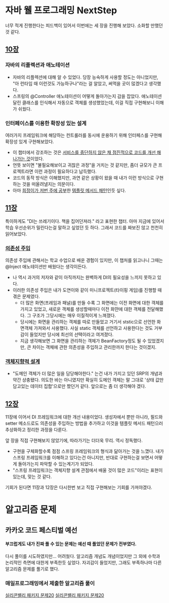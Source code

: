 # 자바 웰 프로그래밍 NextStep
너무 적게 진행한다는 피드백이 있어서 이번에는 세 장을 진행해 보았다. 소화할 만했던 것 같다.
## [10장](https://github.com/T-WWL/WWL/blob/master/delf/contents/JavaWebProgrammingNetxtStep/20180819_Chapter10.md)
### 자바의 리플렉션과 애노테이션
- 자바의 리플렉션에 대해 알 수 있었다. 당장 능숙하게 사용할 정도는 아니었지만, "아 런타임 때 이런것도 가능하구나"라는 걸 알았고, 써먹을 곳이 많겠다고 생각했다.
- 스프링의 @Controller 애노테이션이 어떻게 돌아가는지 감을 잡았다. 애노테이션 달린 클래스를 인식해서 자동으로 객체를 생성했었는데, 이걸  직접 구현해보니 이해가 쉬웠다.

### 인터페이스를 이용한 확장성 있는 설계
여러가지 프레임워크에 해당하는 컨트롤러를 동시에 운용하기 위해 인터페스를 구현해 확장성 있게 구현해보았다.
- 이 챕터에서 강조하는 것은 <u>서비스를 중단하지 않은 채 점진적으로 코드를 개선 해 나가는 것</u>이었다.
- 언뜻 보이면 "불필요해보이고 귀찮은 과정"을 거치는 것 같지만, 좀더 규모가 큰 프로젝트라면 이런 과정이 필요하다고 납득했다.
- 코드의 동작 방식은 이해했지만, 과연 같은 상황이 왔을 때 내가 이런 방식으로 구현하는 것을 떠올려낼지는 의문이다.
- 아마 [희정이가 저번 주에 공부](https://github.com/T-WWL/WWL/blob/master/hee/contents/180812-bookstudy.md#%ED%85%9C%ED%94%8C%EB%A6%BF-%EB%A9%94%EC%84%9C%EB%93%9C-%ED%8C%A8%ED%84%B4)한 [템플릿 메서드 패턴](https://gmlwjd9405.github.io/2018/07/13/template-method-pattern.html)인듯 싶다.

## [11장](https://github.com/T-WWL/WWL/blob/master/delf/contents/JavaWebProgrammingNetxtStep/20180819_Chapter11.md)
특이하게도 "DI는 쓰레기이다. 책을 집어던져라." 라고 표현한 챕터. 아마 지금에 있어서 학습 우선순위가 밀린다는걸 말하고 싶었던 듯 하다. 그래서 코드를 짜보진 않고 천천히 읽어보았다.
### [의존성 주입](https://github.com/T-WWL/WWL/blob/master/delf/contents/JavaWebProgrammingNetxtStep/20180819_Chapter11.md#111-%EC%99%9C-di%EA%B0%80-%ED%95%84%EC%9A%94%ED%95%9C%EA%B0%80)
의존성 주입에 관해서는 학교 수업으로 배운 경험이 있지만, 이 챕처를 읽고나니 그때는 @Inject 애노테이션만 배웠다는 생각이든다.
- 나 역시 과거의 저자와 같이 아직까지는 완벽하게 DI의 필요성을 느끼지 못하고 있다.
- 이러한 의존성 주입은 내가 도연이와 같이 미니프로젝트(타이핑 게임)를 진행할 때 겪은 문제였다.
    - 더 많은 화면(프레임과 패널)를 만들 수록 그 화면에는 이전 화면에 대한 객체를 가지고 있었고, 새로운 객체를 생성할때마다 이전 화먄에 대한 객체를 전달해했다. 그 구조가 그당시에는 매우 이질적이게 느껴졌다.
    - 당시에는 화면을 관리하는 객체를 따로 만들었고 거기서 ststic으로 선언한 화면객체 가져와서 사용했다. 사실 static 객체를 선언하고 사용한다는 것도 거부감이 들었지만 당시에 최선의 선택이라고 여겨졌다.
    - 지금 생각해보면 그 화면을 관리하는 객체가 BeanFactory정도 될 수 있었겠지만, 큰 차이는 객체에 관한 의존성을 주입하고 관리한까지 한다는 것이겠지.
### [객체지향적 설계](https://github.com/T-WWL/WWL/blob/master/delf/contents/JavaWebProgrammingNetxtStep/20180819_Chapter11.md#1133-di%EB%B3%B4%EB%8B%A4-%EC%9A%B0%EC%84%A0%ED%95%98%EB%8A%94-%EA%B0%9D%EC%B2%B4%EC%A7%80%ED%96%A5-%EA%B0%9C%EB%B0%9C)
- "도메인 객체가 더 많은 일을 담당해야한다." 는건 내가 가지고 있던 SRP의 개념과 약간 상충됐다. 의도한 바는 아니였지만 확실히 도메인 객체는 말 그대로 
'상태 값만 담고있는 데이터 집합'으로만 짰던거 같다. 앞으로는 좀 더 생각해야 겠다.

## [12장](https://github.com/T-WWL/WWL/blob/master/delf/contents/JavaWebProgrammingNetxtStep/20180819_Chapter12.md)
11장에 이어서 DI 프레임워크에 대한 개선 내용이었다. 생성자에서 뿐만 아니라, 필드와 setter 메소드로도 의존성을 주입하는 방법을 추가하고 이것을 템플릿 메서드 패턴으러 추상화하고 정리한 과정을 다룬다. 

앞 장을 직접 구현해보지 않았기에, 따라가기는 더더욱 무리. 역시 정독했다.

- 구현을 구체화할수록 점점 스프링 프레임워크의 형식과 닮아가는 것을 느꼈다. 내가 스프링 프레임워크를 이해하고 있다는건 아니지만, 반대로 구현하는걸 보면서 어떻게 돌아가는지 파악할 수 있는계기가 되었다.
- "스프링 프레임워크는 객체지향 설계 관점에서 배울 것이 많은 코드"이리는 표현이 있는데, 맞는 것 같다.

기회가 된다면 11장과 12장은 다시한번 보고 직접 구현해보는 기회를 가져야겠다.

# 알고리즘 문제
## 카카오 코드 페스티벌 예선
#### 부끄럽게도 내가 진짜 풀 수 있는 문제는 예선 때 풀었던 문제가 전부였다. 
다시 풀이를 시도하였지만... 어려웠다. 알고리즘 개념도 개념이었지만 그 외에 수학과 논리적인 측면에 대한게 부족한듯 싶었다. 자괴감이 들었지만, 그래도 부족하나마 다른 알고리즘 문제를 풀기로 했다.

### 매일프로그래밍에서 제출한 알고리즘 풀이
[실리콘밸리 패키지 문제20](https://github.com/Delf-Lee/Daily-Programing/blob/master/src/main/java/DP017/Question_017.md)
[실리콘밸리 패키지 문제20](https://github.com/Delf-Lee/Daily-Programing/blob/master/src/main/java/DP017/Question_018.md)